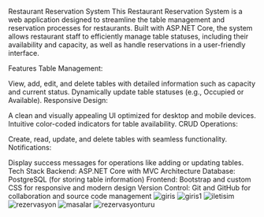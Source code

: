 Restaurant Reservation System
This Restaurant Reservation System is a web application designed to streamline the table management and reservation processes for restaurants. Built with ASP.NET Core, the system allows restaurant staff to efficiently manage table statuses, including their availability and capacity, as well as handle reservations in a user-friendly interface.

Features
Table Management:

View, add, edit, and delete tables with detailed information such as capacity and current status.
Dynamically update table statuses (e.g., Occupied or Available).
Responsive Design:

A clean and visually appealing UI optimized for desktop and mobile devices.
Intuitive color-coded indicators for table availability.
CRUD Operations:

Create, read, update, and delete tables with seamless functionality.
Notifications:

Display success messages for operations like adding or updating tables.
Tech Stack
Backend: ASP.NET Core with MVC Architecture
Database: PostgreSQL (for storing table information)
Frontend: Bootstrap and custom CSS for responsive and modern design
Version Control: Git and GitHub for collaboration and source code management
![giris](https://github.com/user-attachments/assets/6df210e3-f185-491b-8d8d-619d60535adf)
![giris1](https://github.com/user-attachments/assets/e84d405c-5512-4242-b8bb-71e8f1872d9d)
![iletisim](https://github.com/user-attachments/assets/8ae72804-5852-4cae-92e8-1d996fe809a7)
![rezervasyon](https://github.com/user-attachments/assets/da6ab573-1267-4671-a8b9-2d6760337264)
![masalar](https://github.com/user-attachments/assets/85093e15-a691-4448-a708-be7e6dbf37ee)
![rezervasyonturu](https://github.com/user-attachments/assets/65a53f89-a5cf-4886-b1a4-b798ffe59c0f)
